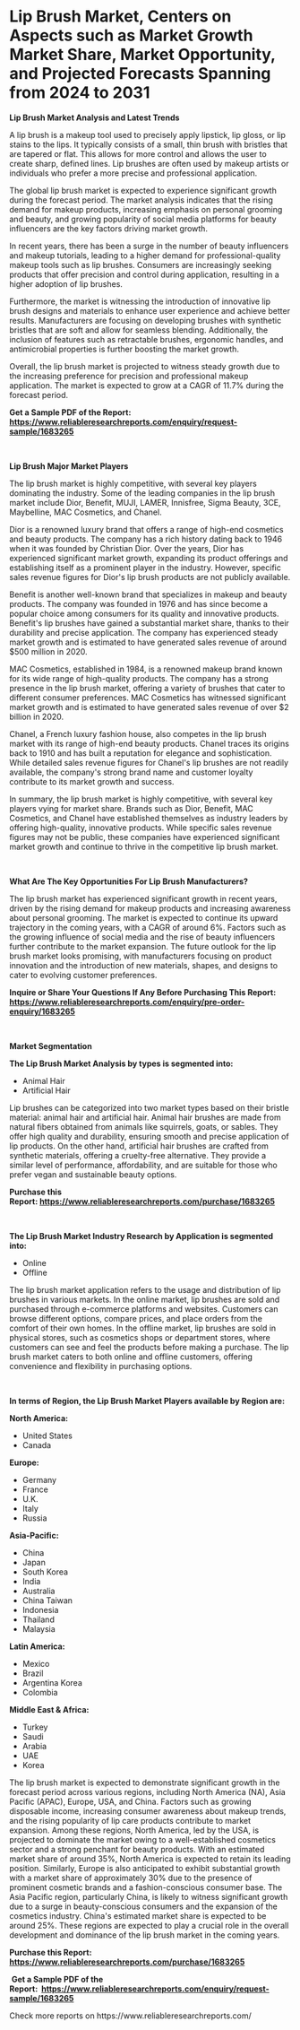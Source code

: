 <p><h1>Lip Brush Market, Centers on Aspects such as Market Growth Market Share, Market Opportunity, and Projected Forecasts Spanning from 2024 to 2031</h1></p><p><strong>Lip Brush Market Analysis and Latest Trends</strong></p>
<p><p>A lip brush is a makeup tool used to precisely apply lipstick, lip gloss, or lip stains to the lips. It typically consists of a small, thin brush with bristles that are tapered or flat. This allows for more control and allows the user to create sharp, defined lines. Lip brushes are often used by makeup artists or individuals who prefer a more precise and professional application.</p><p>The global lip brush market is expected to experience significant growth during the forecast period. The market analysis indicates that the rising demand for makeup products, increasing emphasis on personal grooming and beauty, and growing popularity of social media platforms for beauty influencers are the key factors driving market growth.</p><p>In recent years, there has been a surge in the number of beauty influencers and makeup tutorials, leading to a higher demand for professional-quality makeup tools such as lip brushes. Consumers are increasingly seeking products that offer precision and control during application, resulting in a higher adoption of lip brushes.</p><p>Furthermore, the market is witnessing the introduction of innovative lip brush designs and materials to enhance user experience and achieve better results. Manufacturers are focusing on developing brushes with synthetic bristles that are soft and allow for seamless blending. Additionally, the inclusion of features such as retractable brushes, ergonomic handles, and antimicrobial properties is further boosting the market growth.</p><p>Overall, the lip brush market is projected to witness steady growth due to the increasing preference for precision and professional makeup application. The market is expected to grow at a CAGR of 11.7% during the forecast period.</p></p>
<p><strong>Get a Sample PDF of the Report:&nbsp; <a href="https://www.reliableresearchreports.com/enquiry/request-sample/1683265">https://www.reliableresearchreports.com/enquiry/request-sample/1683265</a></strong></p>
<p>&nbsp;</p>
<p><strong>Lip Brush Major Market Players</strong></p>
<p><p>The lip brush market is highly competitive, with several key players dominating the industry. Some of the leading companies in the lip brush market include Dior, Benefit, MUJI, LAMER, Innisfree, Sigma Beauty, 3CE, Maybelline, MAC Cosmetics, and Chanel.</p><p>Dior is a renowned luxury brand that offers a range of high-end cosmetics and beauty products. The company has a rich history dating back to 1946 when it was founded by Christian Dior. Over the years, Dior has experienced significant market growth, expanding its product offerings and establishing itself as a prominent player in the industry. However, specific sales revenue figures for Dior's lip brush products are not publicly available.</p><p>Benefit is another well-known brand that specializes in makeup and beauty products. The company was founded in 1976 and has since become a popular choice among consumers for its quality and innovative products. Benefit's lip brushes have gained a substantial market share, thanks to their durability and precise application. The company has experienced steady market growth and is estimated to have generated sales revenue of around $500 million in 2020.</p><p>MAC Cosmetics, established in 1984, is a renowned makeup brand known for its wide range of high-quality products. The company has a strong presence in the lip brush market, offering a variety of brushes that cater to different consumer preferences. MAC Cosmetics has witnessed significant market growth and is estimated to have generated sales revenue of over $2 billion in 2020.</p><p>Chanel, a French luxury fashion house, also competes in the lip brush market with its range of high-end beauty products. Chanel traces its origins back to 1910 and has built a reputation for elegance and sophistication. While detailed sales revenue figures for Chanel's lip brushes are not readily available, the company's strong brand name and customer loyalty contribute to its market growth and success.</p><p>In summary, the lip brush market is highly competitive, with several key players vying for market share. Brands such as Dior, Benefit, MAC Cosmetics, and Chanel have established themselves as industry leaders by offering high-quality, innovative products. While specific sales revenue figures may not be public, these companies have experienced significant market growth and continue to thrive in the competitive lip brush market.</p></p>
<p>&nbsp;</p>
<p><strong>What Are The Key Opportunities For Lip Brush Manufacturers?</strong></p>
<p><p>The lip brush market has experienced significant growth in recent years, driven by the rising demand for makeup products and increasing awareness about personal grooming. The market is expected to continue its upward trajectory in the coming years, with a CAGR of around 6%. Factors such as the growing influence of social media and the rise of beauty influencers further contribute to the market expansion. The future outlook for the lip brush market looks promising, with manufacturers focusing on product innovation and the introduction of new materials, shapes, and designs to cater to evolving customer preferences.</p></p>
<p><strong>Inquire or Share Your Questions If Any Before Purchasing This Report: <a href="https://www.reliableresearchreports.com/enquiry/pre-order-enquiry/1683265">https://www.reliableresearchreports.com/enquiry/pre-order-enquiry/1683265</a></strong></p>
<p>&nbsp;</p>
<p><strong>Market Segmentation</strong></p>
<p><strong>The Lip Brush Market Analysis by types is segmented into:</strong></p>
<p><ul><li>Animal Hair</li><li>Artificial Hair</li></ul></p>
<p><p>Lip brushes can be categorized into two market types based on their bristle material: animal hair and artificial hair. Animal hair brushes are made from natural fibers obtained from animals like squirrels, goats, or sables. They offer high quality and durability, ensuring smooth and precise application of lip products. On the other hand, artificial hair brushes are crafted from synthetic materials, offering a cruelty-free alternative. They provide a similar level of performance, affordability, and are suitable for those who prefer vegan and sustainable beauty options.</p></p>
<p><strong>Purchase this Report:&nbsp;<a href="https://www.reliableresearchreports.com/purchase/1683265">https://www.reliableresearchreports.com/purchase/1683265</a></strong></p>
<p>&nbsp;</p>
<p><strong>The Lip Brush Market Industry Research by Application is segmented into:</strong></p>
<p><ul><li>Online</li><li>Offline</li></ul></p>
<p><p>The lip brush market application refers to the usage and distribution of lip brushes in various markets. In the online market, lip brushes are sold and purchased through e-commerce platforms and websites. Customers can browse different options, compare prices, and place orders from the comfort of their own homes. In the offline market, lip brushes are sold in physical stores, such as cosmetics shops or department stores, where customers can see and feel the products before making a purchase. The lip brush market caters to both online and offline customers, offering convenience and flexibility in purchasing options.</p></p>
<p>&nbsp;</p>
<p><strong>In terms of Region, the Lip Brush Market Players available by Region are:</strong></p>
<p>
    <p> <strong> North America: </strong>
        <ul>
            <li>United States</li>
            <li>Canada</li>
        </ul>
        </p> 
    <p> <strong> Europe: </strong>
        <ul>
            <li>Germany</li>
            <li>France</li>
            <li>U.K.</li>
            <li>Italy</li>
            <li>Russia</li>
        </ul>
        </p> 
    <p> <strong> Asia-Pacific: </strong>
        <ul>
            <li>China</li>
            <li>Japan</li>
            <li>South Korea</li>
            <li>India</li>
            <li>Australia</li>
            <li>China Taiwan</li>
            <li>Indonesia</li>
            <li>Thailand</li>
            <li>Malaysia</li>
        </ul>
        </p> 
    <p> <strong> Latin America: </strong>
        <ul>
            <li>Mexico</li>
            <li>Brazil</li>
            <li>Argentina Korea</li>
            <li>Colombia</li>
        </ul>
        </p> 
    <p> <strong> Middle East & Africa: </strong>
        <ul>
            <li>Turkey</li>
            <li>Saudi</li>
            <li>Arabia</li>
            <li>UAE</li>
            <li>Korea</li>
        </ul>
    </p>
    </p>
<p><p>The lip brush market is expected to demonstrate significant growth in the forecast period across various regions, including North America (NA), Asia Pacific (APAC), Europe, USA, and China. Factors such as growing disposable income, increasing consumer awareness about makeup trends, and the rising popularity of lip care products contribute to market expansion. Among these regions, North America, led by the USA, is projected to dominate the market owing to a well-established cosmetics sector and a strong penchant for beauty products. With an estimated market share of around 35%, North America is expected to retain its leading position. Similarly, Europe is also anticipated to exhibit substantial growth with a market share of approximately 30% due to the presence of prominent cosmetic brands and a fashion-conscious consumer base. The Asia Pacific region, particularly China, is likely to witness significant growth due to a surge in beauty-conscious consumers and the expansion of the cosmetics industry. China's estimated market share is expected to be around 25%. These regions are expected to play a crucial role in the overall development and dominance of the lip brush market in the coming years.</p></p>
<p><strong>Purchase this Report: <a href="https://www.reliableresearchreports.com/purchase/1683265">https://www.reliableresearchreports.com/purchase/1683265</a></strong></p>
<p>&nbsp;<strong>Get a Sample PDF of the Report:&nbsp;&nbsp;<a href="https://www.reliableresearchreports.com/enquiry/request-sample/1683265">https://www.reliableresearchreports.com/enquiry/request-sample/1683265</a></strong></p>
<p><strong></strong></p>
<p>Check more reports on https://www.reliableresearchreports.com/</p>